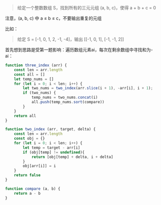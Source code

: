 >给定一个整数数组 S，找到所有的三元元组 (a, b, c)，使得 a + b + c = 0

注意，(a, b, c) 中 a ≤ b ≤ c，不要输出重复的元组

比如：

>给定 S = [-1, 0, 1, 2, -1, -4]，输出 [[-1, 0, 1], [-1, -1, 2]]

首先想到思路是受第一题影响：遍历数组元素ai，每次在剩余数组中寻找和为-ai：

```js
function three_index (arr) {
	const len = arr.length
	const all = []
	let temp_nums = []
	for (let i = 0; i < len; i++) {
		let two_nums = two_index(arr.slice(i + 1), -arr[i], i + 1);
		if (two_nums) {
			temp_nums = two_nums.concat(i)
			all.push(temp_nums.sort(compare))
		}
	}
	return all
}

function two_index (arr, target, delta) {
	const len = arr.length
	const obj = {}
	for (let i = 0; i < len; i++) {
		let temp = target - arr[i]
		if (obj[temp] != undefined){
			return [obj[temp] + delta, i + delta]
		}
		obj[arr[i]] = i
	}
	return false
}

function compare (a, b) {
	return a - b
}
```
